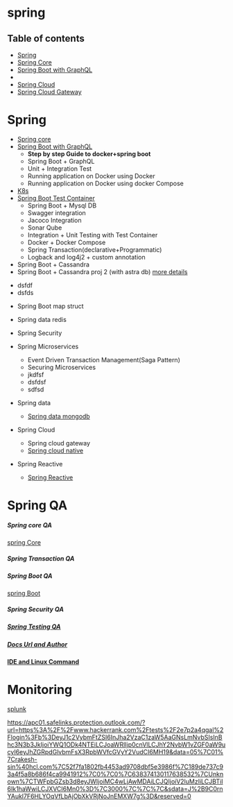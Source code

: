 # spring

## Table of contents
- [Spring](#spring)
 - [Spring Core](#spring-core)
 - [Spring Boot with GraphQL](#spring-boot-with-graphql)
 - 
 - [Spring Cloud](#spring-cloud)
  - [Spring Cloud Gateway](https://github.com/singhrakeshgkp/spring-cloud-gateway/blob/main/readme.md)



# Spring
 * [Spring core](/spring_core/spring-core.md)
 * [Spring Boot with GraphQL](springboot-graphql/README.md)
   - **Step by step Guide to docker+spring boot**
   - Spring Boot + GraphQL
   - Unit + Integration Test
   - Running application on Docker using Docker
   - Running application on Docker using docker Compose
 * [K8s](https://github.com/singhrakeshgkp/K8s#readme)
 * [Spring Boot Test Container](/springboot-testcontainer/readme.md)
   - Spring Boot + Mysql DB
   - Swagger integration
   - Jacoco Integration
   - Sonar Qube
   - Integration + Unit Testing with Test Container
   - Docker + Docker Compose
   - Spring Transaction(declarative+Programmatic)
   - Logback and log4j2 + custom annotation 
 * Spring Boot + Cassandra
 * Spring Boot + Cassandra proj 2 (with astra db) [more details](spring-cassandra-proj2/readme.md)
  - dsfdf
  - dsfds
  
 * Spring Boot map struct
 * Spring data redis
 * Spring Security
 * Spring Microservices
   - Event Driven Transaction Management(Saga Pattern)
   - Securing Microservices
   - jkdfsf
   - dsfdsf
   - sdfsd
* Spring data
  - [Spring data mongodb](/spring-data/spring-data-mongo/mongodb.md)
* Spring Cloud
  - Spring cloud gateway
  - [Spring cloud native](https://github.com/singhrakeshgkp/spring-cloud-native/blob/main/README.md)
 
* Spring Reactive
   - [Spring Reactive](https://github.com/singhrakeshgkp/spring-reactive/tree/master#readme)
# Spring QA
##### Spring core QA
[spring Core](/spingcoreqa.md)
##### Spring Transaction QA
##### Spring Boot QA
[spring Boot](/spingbootqa.md)
##### Spring Security QA
##### [Spring Testing QA](/spring-testing.md)
##### [Docs Url and Author](/impurlsandauthor.md)
#### [IDE and Linux Command](/IDEAndLinuxCommand.md)

# Monitoring
[splunk](/splunk.md)   

https://apc01.safelinks.protection.outlook.com/?url=https%3A%2F%2Fwww.hackerrank.com%2Ftests%2F2e7p2a4qgal%2Flogin%3Fb%3DeyJ1c2VybmFtZSI6InJha2VzaC1zaW5AaGNsLmNvbSIsInBhc3N3b3JkIjoiYWQ1ODk4NTEiLCJoaWRlIjp0cnVlLCJhY2NvbW1vZGF0aW9ucyI6eyJhZGRpdGlvbmFsX3RpbWVfcGVyY2VudCI6MH19&data=05%7C01%7Crakesh-sin%40hcl.com%7C52f7fa1802fb4453ad9708dbf5e3986f%7C189de737c93a4f5a8b686f4ca9941912%7C0%7C0%7C638374130117638532%7CUnknown%7CTWFpbGZsb3d8eyJWIjoiMC4wLjAwMDAiLCJQIjoiV2luMzIiLCJBTiI6Ik1haWwiLCJXVCI6Mn0%3D%7C3000%7C%7C%7C&sdata=J%2B9C0rnYAukl7F6HLYOqVfLbAjObXkVRjNoJnEMXW7g%3D&reserved=0
